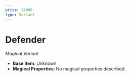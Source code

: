 ```yaml
---
price: 24000
type: Variant
---
```

# Defender

*Magical Variant*

- **Base Item**: Unknown
- **Magical Properties**: No magical properties described.


